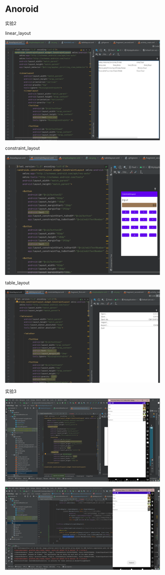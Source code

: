 # Anoroid

实验2

linear_layout

![image-20210927190646868](README.assets/image-20210927190646868.png)

constraint_layout

![image-20210927190812747](README.assets/image-20210927190812747.png)

table_layout

![image-20210927190845166](README.assets/image-20210927190845166.png)

实验3

![image-20210928085430449](README.assets/image-20210928085430449.png)

![image-20210928094836579](README.assets/image-20210928094836579.png)



